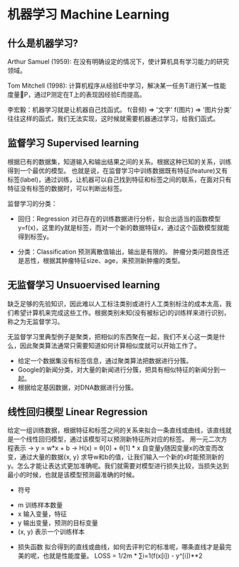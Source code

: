 # 机器学习 Machine Learning

## 什么是机器学习?
Arthur Samuel (1959): 在没有明确设定的情况下，使计算机具有学习能力的研究领域。

Tom Mitchell (1998): 计算机程序从经验E中学习，解决某一任务T进行某一性能度量P，通过P测定在T上的表现因经验E而提高。

李宏毅：机器学习就是让机器自己找函式。
f(音频) => '文字'
f(图片) => '图片分类'
往往这样的函式，我们无法实现，这时候就需要机器通过学习，给我们函式。

## 监督学习 Supervised learning
根据已有的数据集，知道输入和输出结果之间的关系。根据这种已知的关系，训练得到一个最优的模型。
也就是说，在监督学习中训练数据既有特征(feature)又有标签(label)，通过训练，让机器可以自己找到特征和标签之间的联系，在面对只有特征没有标签的数据时，可以判断出标签。

监督学习的分类：
* 回归：Regression
对已存在的训练数据进行分析，拟合出适当的函数模型y=f(x)，这里的y就是标签，而对一个新的数据特征x，通过这个函数模型就能得到标签y。

* 分类：Classification
预测离散值输出，输出是有限的。
肿瘤分类问题良性还是恶性，根据其肿瘤特征size、age，来预测新肿瘤的类型。


## 无监督学习 Unsuoervised learning
缺乏足够的先验知识，因此难以人工标注类别或进行人工类别标注的成本太高，我们希望计算机来完成这些工作。根据类别未知(没有被标记)的训练样来进行识别，称之为无监督学习。

无监督学习里典型例子是聚类，把相似的东西聚在一起，我们不关心这一类是什么，因此聚类算法通常只需要知道如何计算相似度就可以开始工作了。

* 给定一个数据集没有标签信息，通过聚类算法把数据进行分簇。
* Google的新闻分类，对大量的新闻进行分簇，把具有相似特征的新闻分到一起。
* 根据给定基因数据，对DNA数据进行分簇。


## 线性回归模型 Linear Regression
给定一组训练数据，根据特征和标签之间的关系来拟合一条直线或曲线，该直线就是一个线性回归模型，通过该模型可以预测新特征所对应的标签。
用一元二次方程表示 -> y = w*x + b -> H(x) = θ[0] + θ[1] * x
自变量y随因变量x的改变而改变，通过大量的数据{x, y} 求导w和b的值，让我们输入一个新的x时能预测新的y。怎么才能让表达式更加准确呢。我们就需要对模型进行损失比较，当损失达到最小的时候，也就是该模型预测最准确的时候。

* 符号
 - m 训练样本数量
 - x 输入变量，特征
 - y 输出变量，预测的目标变量
 - (x, y) 表示一个训练样本

* 损失函数
拟合得到的直线或曲线，如何去评判它的标准呢，哪条直线才是最完美的呢，也就是性能度量。
LOSS = 1/2m * ∑i=1(f(x[i]) - y^[i])**2
